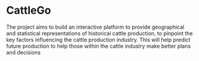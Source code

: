 # CattleGo
The project aims to build an interactive platform to provide geographical and statistical representations of historical cattle production, to pinpoint the key factors influencing the cattle production industry. This will help predict future production to help those within the cattle industry make better plans and decisions
